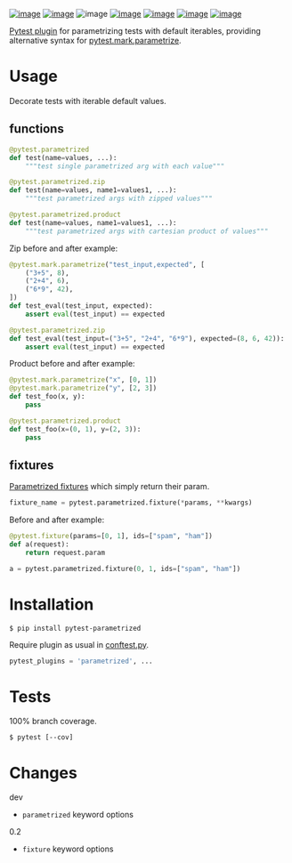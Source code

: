 [![image](https://img.shields.io/pypi/v/pytest-parametrized.svg)](https://pypi.org/project/pytest-parametrized/)
[![image](https://img.shields.io/pypi/pyversions/pytest-parametrized.svg)](https://python3statement.org)
![image](https://img.shields.io/pypi/status/pytest-parametrized.svg)
[![image](https://img.shields.io/travis/coady/pytest-parametrized.svg)](https://travis-ci.org/coady/pytest-parametrized)
[![image](https://img.shields.io/codecov/c/github/coady/pytest-parametrized.svg)](https://codecov.io/github/coady/pytest-parametrized)
[![image](https://requires.io/github/coady/pytest-parametrized/requirements.svg)](https://requires.io/github/coady/pytest-parametrized/requirements/)
[![image](https://api.codeclimate.com/v1/badges/2abbe9cb6925b77018d6/maintainability)](https://codeclimate.com/github/coady/pytest-parametrized/maintainability)

[Pytest plugin](https://docs.pytest.org/en/latest/plugins.html) for parametrizing tests with default iterables,
providing alternative syntax for [pytest.mark.parametrize](https://docs.pytest.org/en/latest/parametrize.html).

# Usage
Decorate tests with iterable default values.

## functions
```python
@pytest.parametrized
def test(name=values, ...):
    """test single parametrized arg with each value"""

@pytest.parametrized.zip
def test(name=values, name1=values1, ...):
    """test parametrized args with zipped values"""

@pytest.parametrized.product
def test(name=values, name1=values1, ...):
    """test parametrized args with cartesian product of values"""
```

Zip before and after example:
```python
@pytest.mark.parametrize("test_input,expected", [
    ("3+5", 8),
    ("2+4", 6),
    ("6*9", 42),
])
def test_eval(test_input, expected):
    assert eval(test_input) == expected

@pytest.parametrized.zip
def test_eval(test_input=("3+5", "2+4", "6*9"), expected=(8, 6, 42)):
    assert eval(test_input) == expected
```

Product before and after example:
```python
@pytest.mark.parametrize("x", [0, 1])
@pytest.mark.parametrize("y", [2, 3])
def test_foo(x, y):
    pass

@pytest.parametrized.product
def test_foo(x=(0, 1), y=(2, 3)):
    pass
```

## fixtures
[Parametrized fixtures](https://docs.pytest.org/en/latest/fixture.html#fixture-parametrize) which simply return their param.

```python
fixture_name = pytest.parametrized.fixture(*params, **kwargs)
```

Before and after example:
```python
@pytest.fixture(params=[0, 1], ids=["spam", "ham"])
def a(request):
    return request.param

a = pytest.parametrized.fixture(0, 1, ids=["spam", "ham"])
```

# Installation

    $ pip install pytest-parametrized

Require plugin as usual in [conftest.py](https://docs.pytest.org/en/latest/plugins.html#requiring-loading-plugins-in-a-test-module-or-conftest-file).

```python
pytest_plugins = 'parametrized', ...
```

# Tests
100% branch coverage.

    $ pytest [--cov]

# Changes
dev
* `parametrized` keyword options

0.2
* `fixture` keyword options
